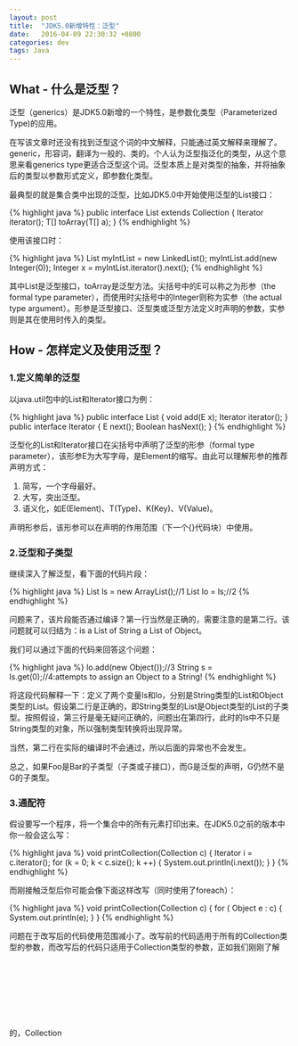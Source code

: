 ```yaml
---
layout: post
title:  "JDK5.0新增特性：泛型"
date:   2016-04-09 22:30:32 +0800
categories: dev
tags: Java
---
```


## What - 什么是泛型？

泛型（generics）是JDK5.0新增的一个特性，是参数化类型（Parameterized Type)的应用。

在写该文章时还没有找到泛型这个词的中文解释，只能通过英文解释来理解了。generic，形容词，翻译为一般的、类的。个人认为泛型指泛化的类型，从这个意思来看generics type更适合泛型这个词。泛型本质上是对类型的抽象，并将抽象后的类型以参数形式定义，即参数化类型。
 
最典型的就是集合类中出现的泛型，比如JDK5.0中开始使用泛型的List接口：
 
{% highlight java %}
public interface List<E> extends Collection<E> {
    Iterator<E> iterator();
    <T> T[] toArray(T[] a);
}
{% endhighlight %}

使用该接口时：

{% highlight java %}
List<Integer> myIntList = new LinkedList<Integer>();
myIntList.add(new Integer(0));
Integer x = myIntList.iterator().next();
{% endhighlight %}

其中List<E>是泛型接口，toArray是泛型方法。尖括号中的E可以称之为形参（the formal type parameter），而使用时尖括号中的Integer则称为实参（the actual type argument）。形参是泛型接口、泛型类或泛型方法定义时声明的参数，实参则是其在使用时传入的类型。

## How - 怎样定义及使用泛型？

### 1.定义简单的泛型

以java.util包中的List和Iterator接口为例：

{% highlight java %}
public interface List<E> {
    void add(E x);
    Iterator<E> iterator();
}
public interface Iterator<E> {
    E next();
    Boolean hasNext();
}
{% endhighlight %}

泛型化的List和Iterator接口在尖括号中声明了泛型的形参（formal type parameter），该形参E为大写字母，是Element的缩写。由此可以理解形参的推荐声明方式：

1. 简写，一个字母最好。
2. 大写，突出泛型。
3. 语义化，如E(Element)、T(Type)、K(Key)、V(Value)。

声明形参后，该形参可以在声明的作用范围（下一个{}代码块）中使用。

### 2.泛型和子类型

继续深入了解泛型，看下面的代码片段：

{% highlight java %}
List<String> ls = new ArrayList<String>();//1
List<Object> lo = ls;//2
{% endhighlight %}

问题来了，该片段能否通过编译？第一行当然是正确的，需要注意的是第二行。该问题就可以归结为：is a List of String a List of Object。

我们可以通过下面的代码来回答这个问题：
  
{% highlight java %}
lo.add(new Object());//3
String s = ls.get(0);//4:attempts to assign an Object to a String!
{% endhighlight %}

将这段代码解释一下：定义了两个变量ls和lo，分别是String类型的List和Object类型的List。假设第二行是正确的，即String类型的List是Object类型的List的子类型。按照假设，第三行是毫无疑问正确的，问题出在第四行，此时的ls中不只是String类型的对象，所以强制类型转换将出现异常。

当然，第二行在实际的编译时不会通过，所以后面的异常也不会发生。
 
总之，如果Foo是Bar的子类型（子类或子接口），而G是泛型的声明，G<Foo>仍然不是G<Bar>的子类型。

### 3.通配符

假设要写一个程序，将一个集合中的所有元素打印出来。在JDK5.0之前的版本中你一般会这么写：

{% highlight java %}
void printCollection(Collection c) {
    Iterator i = c.iterator();
    for (k = 0; k < c.size(); k ++) {
        System.out.println(i.next());
    }
}
{% endhighlight %}

而刚接触泛型后你可能会像下面这样改写（同时使用了foreach）：

{% highlight java %}
void printCollection(Collection<Object> c) {
    for ( Object e : c) {
        System.out.println(e);
    }
}
{% endhighlight %}

问题在于改写后的代码使用范围减小了。改写前的代码适用于所有的Collection类型的参数，而改写后的代码只适用于Collection<Object>类型的参数，正如我们刚刚了解的，Collection<Object>既不是Collection<String>的父类型，也不是Collection<Integer>的父类型。

这个问题的解决方案就是通配符，Collection<?>，指元素为任意类型的集合。正确的泛型化改写应当时这样的：

{% highlight java %}
void printCollection(Collection<?> c) {
    for (Object e : c) {
        System.out.println(e);
    }
}
{% endhighlight %}

在上面的代码中，使用通配符的Collection对象可以遍历，并把元素转换为Object类型，这是合理的，因为Object类是所有类的父类。但是这里还存在另外一个问题：我们不能向Collection<?>中添加任何对象，null例外。这是因为通配符？表示该集合存储的元素类型未知，可以是任何类型。向集合中加入元素需要是未知类型的子类型，只有null是所有类型的子类型，所以会出现上面的问题。

### 4.边界通配符

假设需要一个绘图软件来绘制长方形、圆形等形状，让你来编程实现，你可能会定义 下面几个类的层级关系：

{% highlight java %}
public abstract class Shape {
    public abstract void draw(Canvas c);
}

public class Circle extends Shape {
    private int x, y, radius;
    public void draw(Canvas c) {
        ...
    }
}

public class Rectangle extends Shape {
    private int x, y, width, height;
    public void draw(Canvas c) {
        ...
    }
}

public class Canvas {
    public void draw (Shape s) {
        s.draw(this);
    }
}
{% endhighlight %}

一次绘图可能会包含多种形状，假如把这些形状放到一个列表中，那么我们就需要在Canvas类中添加一个方法，实现一次操作把这些形状都绘制出来：

{% highlight java %}
public void drawAll(List<Shape> shapes) {
    for(Shape s : shapes) {
        s.draw(this);
    }
}
{% endhighlight %}

现在问题又来了，drawAll这个方法被调用时只能传入类型为List<Shape>的参数，而不能传入类型为List<Circle>的参数。其实我们想要的方法能够接收任何属于Shape类型的列表，下面就是这种情况的解决方案-边界通配符：

{% highlight java %}
public void drawAll(List<? extends Shape> shapes) {
    ...
}
{% endhighlight %}

现在，drawAll方法可以接收所有元素为Shape子类型的列表了，在这里，我们把<? extends Shape>中的Shape类型称之为通配符的上边界。

边界通配符带来灵活性的同时也带来了弊端：不能向边界通配符的列表中添加元素，下面的代码在编译时会报错：

{% highlight java %}
public void addRectangle(List<? extends Shape> shapes) {
    //Compile-time error!
    shapes.add(0, new Rectangle());
}
{% endhighlight %}

编译不通过的原因是：add方法的参数应当是<? extends Shape>中Shape类的子类型，具体是什么子类型是未知的，不能保证具体的子类型是Rectangle的超类，所以添加Rectangle对象是不安全的。

### 5.泛型方法

考虑实现一个方法，该方法拷贝一个数组中的所有对象到集合中。第一次编码可能如下：

{% highlight java %}
static void fromArrayToCollection(Object[] a, Collection<?> c) {
    for (Object o : a) {
        c.add(o);//compile-time error
    }
}
{% endhighlight %}

上面的代码将会出现编译错误，原因是无法向类型为 Collection<?>的c中放入任何对象。下面就是这种问题的解决方案-泛型方法：

{% highlight java %}
static <T> void fromArrayToCollection (T[] a, Collection<T> c) {
    for(T o : a) {
        c.add(o);//Correct
    }
}
{% endhighlight %}

注意泛型方法的格式，类型参数<T>需要放在函数返回值之前，并且可以是多个参数，例如<T, S extends T>。只要集合中元素的类型是数组中元素类型的超类，我们就可以调用上面的方法。

{% highlight java %}
Object[] oa = new Object[100];
Collection<Object> co = newArrayList<Object>();
 
// T inferred to be Object
fromArrayToCollection(oa, co);
 
String[] sa = new String[100];
Collection<String> cs = newArrayList<String>();
 
// T inferred to be String
fromArrayToCollection(sa, cs);
 
// T inferred to be Object
fromArrayToCollection(sa, co);
 
Integer[] ia = new Integer[100];
Float[] fa = new Float[100];
Number[] na = new Number[100];
Collection<Number> cn = newArrayList<Number>();
 
// T inferred to be Number
fromArrayToCollection(ia, cn);
 
// T inferred to be Number
fromArrayToCollection(fa, cn);
 
// T inferred to be Number
fromArrayToCollection(na, cn);
 
// T inferred to be Object
fromArrayToCollection(na, co);
 
// compile-time error
fromArrayToCollection(na, cs);
{% endhighlight %}

注意调用泛型方法时不需要传递类型参数，编译器会根据实际传入的参数来自动匹配。当然在某些情况下需要指定传递类型参数，比如当存在与泛型方法相似的方法（同名并且参数类型相似）的时候， 如下面的例子：

{% highlight java %}
public  <T> void go(T t) {
    System.out.println("genericfunction");
}
public void go(String str) {
    System.out.println("normalfunction");
}
public staticvoid main(String[] args) {
    FuncGenric fg = new FuncGenric();
    fg.go("haha");//打印normal function
    fg.<String>go("haha");//打印generic function
    fg.go(new Object());//打印generic function
    fg.<Object>go(newObject());//打印genericfunction
}
{% endhighlight %}

## Why - 为什么要使用泛型

在使用泛型技术之前，对集合类的操作经常会用到强制类型转换，而这部分的工作是程序员来完成的。大量的强制类型转换不仅降低了代码的可读性，还增加了代码出错的几率（程序员是不可控的）。

泛型技术提供了一种机制，可以使编译器来保证强制类型转换的正确性。对于List<Integer>定义的列表对象myIntList的方法调用，编译器会在必要的时候添加类型检查和类型转换，从而保证放入和取出的值均为 Integer类型。

本质上来讲，泛型技术只是一种方便程序员进行代码开发的语法糖，在编译器生成的字节码文件中，泛型将被原生类型（Raw Type）所取代。对运行时来说，语法糖并不会提供实质性的功能改进，但它能提升语法的严谨性、可读性，减少编码出错的几率。

**[官网文档](http://docs.oracle.com/javase/tutorial/extra/generics/index.html)**

（完）
